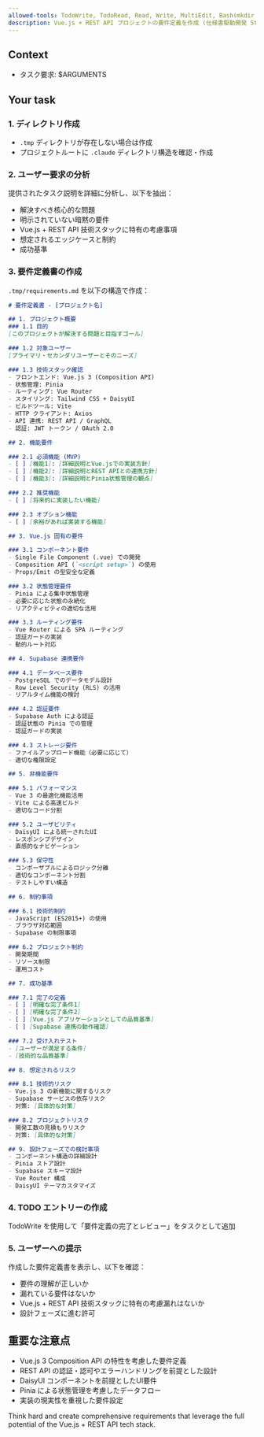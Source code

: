```yaml
---
allowed-tools: TodoWrite, TodoRead, Read, Write, MultiEdit, Bash(mkdir:*)
description: Vue.js + REST API プロジェクトの要件定義を作成 (仕様書駆動開発 Step 1)
---
```


## Context
- タスク要求: $ARGUMENTS

## Your task

### 1. ディレクトリ作成
- `.tmp` ディレクトリが存在しない場合は作成
- プロジェクトルートに `.claude` ディレクトリ構造を確認・作成

### 2. ユーザー要求の分析
提供されたタスク説明を詳細に分析し、以下を抽出：
- 解決すべき核心的な問題
- 明示されていない暗黙の要件
- Vue.js + REST API 技術スタックに特有の考慮事項
- 想定されるエッジケースと制約
- 成功基準

### 3. 要件定義書の作成
`.tmp/requirements.md` を以下の構造で作成：

```markdown
# 要件定義書 - [プロジェクト名]

## 1. プロジェクト概要
### 1.1 目的
[このプロジェクトが解決する問題と目指すゴール]

### 1.2 対象ユーザー
[プライマリ・セカンダリユーザーとそのニーズ]

### 1.3 技術スタック確認
- フロントエンド: Vue.js 3 (Composition API)
- 状態管理: Pinia
- ルーティング: Vue Router
- スタイリング: Tailwind CSS + DaisyUI
- ビルドツール: Vite
- HTTP クライアント: Axios
- API 連携: REST API / GraphQL
- 認証: JWT トークン / OAuth 2.0

## 2. 機能要件

### 2.1 必須機能 (MVP)
- [ ] [機能1]: [詳細説明とVue.jsでの実装方針]
- [ ] [機能2]: [詳細説明とREST APIとの連携方針]
- [ ] [機能3]: [詳細説明とPinia状態管理の観点]

### 2.2 推奨機能
- [ ] [将来的に実装したい機能]

### 2.3 オプション機能
- [ ] [余裕があれば実装する機能]

## 3. Vue.js 固有の要件

### 3.1 コンポーネント要件
- Single File Component (.vue) での開発
- Composition API (`<script setup>`) の使用
- Props/Emit の型安全な定義

### 3.2 状態管理要件
- Pinia による集中状態管理
- 必要に応じた状態の永続化
- リアクティビティの適切な活用

### 3.3 ルーティング要件
- Vue Router による SPA ルーティング
- 認証ガードの実装
- 動的ルート対応

## 4. Supabase 連携要件

### 4.1 データベース要件
- PostgreSQL でのデータモデル設計
- Row Level Security (RLS) の活用
- リアルタイム機能の検討

### 4.2 認証要件
- Supabase Auth による認証
- 認証状態の Pinia での管理
- 認証ガードの実装

### 4.3 ストレージ要件
- ファイルアップロード機能（必要に応じて）
- 適切な権限設定

## 5. 非機能要件

### 5.1 パフォーマンス
- Vue 3 の最適化機能活用
- Vite による高速ビルド
- 適切なコード分割

### 5.2 ユーザビリティ
- DaisyUI による統一されたUI
- レスポンシブデザイン
- 直感的なナビゲーション

### 5.3 保守性
- コンポーザブルによるロジック分離
- 適切なコンポーネント分割
- テストしやすい構造

## 6. 制約事項

### 6.1 技術的制約
- JavaScript (ES2015+) の使用
- ブラウザ対応範囲
- Supabase の制限事項

### 6.2 プロジェクト制約
- 開発期間
- リソース制限
- 運用コスト

## 7. 成功基準

### 7.1 完了の定義
- [ ] [明確な完了条件1]
- [ ] [明確な完了条件2]
- [ ] [Vue.js アプリケーションとしての品質基準]
- [ ] [Supabase 連携の動作確認]

### 7.2 受け入れテスト
- [ユーザーが満足する条件]
- [技術的な品質基準]

## 8. 想定されるリスク

### 8.1 技術的リスク
- Vue.js 3 の新機能に関するリスク
- Supabase サービスの依存リスク
- 対策: [具体的な対策]

### 8.2 プロジェクトリスク
- 開発工数の見積もりリスク
- 対策: [具体的な対策]

## 9. 設計フェーズでの検討事項
- コンポーネント構造の詳細設計
- Pinia ストア設計
- Supabase スキーマ設計
- Vue Router 構成
- DaisyUI テーマカスタマイズ
```

### 4. TODO エントリーの作成
TodoWrite を使用して「要件定義の完了とレビュー」をタスクとして追加

### 5. ユーザーへの提示
作成した要件定義書を表示し、以下を確認：
- 要件の理解が正しいか
- 漏れている要件はないか
- Vue.js + REST API 技術スタックに特有の考慮漏れはないか
- 設計フェーズに進む許可

## 重要な注意点
- Vue.js 3 Composition API の特性を考慮した要件定義
- REST API の認証・認可やエラーハンドリングを前提とした設計
- DaisyUI コンポーネントを前提としたUI要件
- Pinia による状態管理を考慮したデータフロー
- 実装の現実性を重視した要件設定

Think hard and create comprehensive requirements that leverage the full potential of the Vue.js + REST API tech stack.
